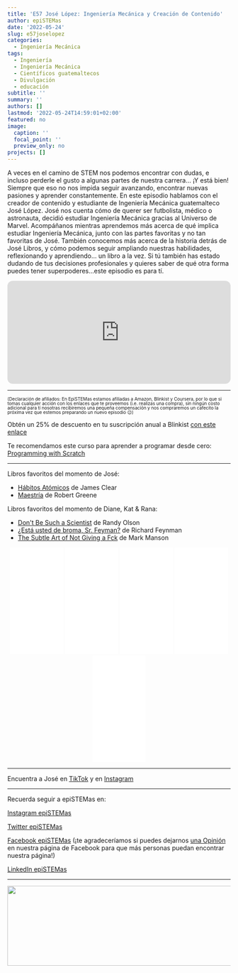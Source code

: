 ```yaml
---
title: 'E57 José López: Ingeniería Mecánica y Creación de Contenido'
author: epiSTEMas
date: '2022-05-24'
slug: e57joselopez
categories:
  - Ingeniería Mecánica
tags:
  - Ingeniería
  - Ingeniería Mecánica
  - Científicos guatemaltecos
  - Divulgación
  - educación
subtitle: ''
summary: ''
authors: []
lastmod: '2022-05-24T14:59:01+02:00'
featured: no
image:
  caption: ''
  focal_point: ''
  preview_only: no
projects: []
---
```


A veces en el camino de STEM nos podemos encontrar con dudas, e incluso perderle el gusto a algunas partes de nuestra carrera… ¡Y está bien! Siempre que eso no nos impida seguir avanzando, encontrar nuevas pasiones y aprender constantemente. En este episodio hablamos con el creador de contenido y estudiante de Ingeniería Mecánica guatemalteco José López. José nos cuenta cómo de querer ser futbolista, médico o astronauta, decidió estudiar Ingeniería Mecánica gracias al Universo de Marvel. Acompáñanos mientras aprendemos más acerca de qué implica estudiar Ingeniería Mecánica, junto con las partes favoritas y no tan favoritas de José. También conocemos más acerca de la historia detrás de José Libros, y cómo podemos seguir ampliando nuestras habilidades, reflexionando y aprendiendo… un libro a la vez. Si tú también has estado dudando de tus decisiones profesionales y quieres saber de qué otra forma puedes tener superpoderes…este episodio es para tí. 

<iframe style="border-radius:12px" src="https://open.spotify.com/embed/episode/4KWchzHxK2JKlXKE44tIyk?utm_source=generator&theme=0" width="100%" height="232" frameBorder="0" allowfullscreen="" allow="autoplay; clipboard-write; encrypted-media; fullscreen; picture-in-picture"></iframe>

- - - - -


<font size = 1.5> <p style = "line-height:1"> 
(Declaración de afiliados: En EpiSTEMas estamos afiliadas a Amazon, Blinkist y Coursera, por lo que si tomas cualquier acción con los enlaces que te proveemos (i.e. realizas una compra), sin ningún costo adicional para tí nosotras recibiremos una pequeña compensación y nos compraremos un cafecito la próxima vez que estemos preparando un nuevo episodio 😉) 
</font> </p>


Obtén un 25% de descuento en tu suscripción anual a Blinkist [con este enlace](https://blinkist.o6eiov.net/c/2994553/1182216/10732?subId1=EpiSTEMas&u=http%3A%2F%2Fwww.blinkist.com%2Fen%2Fnc%2Fpartners%2Fimpactaffiliate%2Finfluencer)


Te recomendamos este curso para aprender a programar desde cero: [Programming with Scratch](https://imp.i384100.net/c/2994553/1242836/14726?prodsku=crse%3A_pN6y0Z3EeeMtBKozo_2UA&u=https%3A%2F%2Fwww.coursera.org%2Flearn%2Fprogramming-with-scratch&intsrc=PUI2_9419&subId1=EpiSTEMas)

- - - - -

Libros favoritos del momento de José:  

* [Hábitos Atómicos](https://amzn.to/3mJOpG8) de James Clear  
* [Maestría](https://amzn.to/3NL793X) de Robert Greene

Libros favoritos del momento de Diane, Kat & Rana:

* [Don't Be Such a Scientist](https://amzn.to/3xvs3wY) de Randy Olson  
* [¿Está usted de broma, Sr. Feyman?](https://amzn.to/3mKA1xc) de Richard Feynman  
* [The Subtle Art of Not Giving a Fck](https://amzn.to/3xQVivu) de Mark Manson

<center>
<iframe sandbox="allow-popups allow-scripts allow-modals allow-forms allow-same-origin" style="width:120px;height:240px;" marginwidth="0" marginheight="0" scrolling="no" frameborder="0" src="//ws-na.amazon-adsystem.com/widgets/q?ServiceVersion=20070822&OneJS=1&Operation=GetAdHtml&MarketPlace=US&source=ss&ref=as_ss_li_til&ad_type=product_link&tracking_id=braeunerd04-20&language=en_US&marketplace=amazon&region=US&placement=B07PLNHHDP&asins=B07PLNHHDP&linkId=863fe8cdb973a43ba0affe2942856896&show_border=false&link_opens_in_new_window=true"></iframe>

<iframe sandbox="allow-popups allow-scripts allow-modals allow-forms allow-same-origin" style="width:120px;height:240px;" marginwidth="0" marginheight="0" scrolling="no" frameborder="0" src="//ws-na.amazon-adsystem.com/widgets/q?ServiceVersion=20070822&OneJS=1&Operation=GetAdHtml&MarketPlace=US&source=ss&ref=as_ss_li_til&ad_type=product_link&tracking_id=braeunerd04-20&language=en_US&marketplace=amazon&region=US&placement=6075279792&asins=6075279792&linkId=7bd10dc643b35376d4a57c44b91e13f2&show_border=true&link_opens_in_new_window=true"></iframe>

<iframe sandbox="allow-popups allow-scripts allow-modals allow-forms allow-same-origin" style="width:120px;height:240px;" marginwidth="0" marginheight="0" scrolling="no" frameborder="0" src="//ws-na.amazon-adsystem.com/widgets/q?ServiceVersion=20070822&OneJS=1&Operation=GetAdHtml&MarketPlace=US&source=ss&ref=as_ss_li_til&ad_type=product_link&tracking_id=braeunerd04-20&language=en_US&marketplace=amazon&region=US&placement=1610919173&asins=1610919173&linkId=61f01fdb9805522a99aa7c259e36196e&show_border=true&link_opens_in_new_window=true"></iframe>

<iframe sandbox="allow-popups allow-scripts allow-modals allow-forms allow-same-origin" style="width:120px;height:240px;" marginwidth="0" marginheight="0" scrolling="no" frameborder="0" src="//ws-na.amazon-adsystem.com/widgets/q?ServiceVersion=20070822&OneJS=1&Operation=GetAdHtml&MarketPlace=US&source=ss&ref=as_ss_li_til&ad_type=product_link&tracking_id=braeunerd04-20&language=en_US&marketplace=amazon&region=US&placement=8491042792&asins=8491042792&linkId=c6c2d022fea2a55ca06939ba62966006&show_border=true&link_opens_in_new_window=true"></iframe>

<iframe sandbox="allow-popups allow-scripts allow-modals allow-forms allow-same-origin" style="width:120px;height:240px;" marginwidth="0" marginheight="0" scrolling="no" frameborder="0" src="//ws-na.amazon-adsystem.com/widgets/q?ServiceVersion=20070822&OneJS=1&Operation=GetAdHtml&MarketPlace=US&source=ss&ref=as_ss_li_til&ad_type=product_link&tracking_id=braeunerd04-20&language=en_US&marketplace=amazon&region=US&placement=B019MMUA8S&asins=B019MMUA8S&linkId=393e81a1c36203e31e24004b405f0595&show_border=true&link_opens_in_new_window=true"></iframe>
</center>

- - - - -

Encuentra a José en [TikTok](https://www.tiktok.com/@jose.libros?lang=en) y en [Instagram](https://www.instagram.com/jose.libros/)

- - - - -

Recuerda seguir a epiSTEMas en:

[Instagram epiSTEMas](https://www.instagram.com/epistemas/)  

[Twitter epiSTEMas](https://twitter.com/epiSTEMas_Pod)

[Facebook epiSTEMas](https://www.facebook.com/epiSTEMasPod) (¡te agradeceríamos si puedes dejarnos [una Opinión](https://www.facebook.com/epiSTEMasPod/reviews/) en nuestra página de Facebook para que más personas puedan encontrar nuestra página!)

[LinkedIn epiSTEMas](https://www.linkedin.com/company/epistemas-podcast/)

- - - - -

<a href="https://blinkist.o6eiov.net/c/2994553/815678/10732?subId1=EpiSTEMas&u=http%3A%2F%2Fwww.blinkist.com%3Firclickid%3D%7Bclickid%7D%26utm_medium%3Dpaid%26utm_campaign%3D%7Birpid%7D%26utm_source%3DImpact%26utm_term%3D%7Biradname%7D%26utm_content%3D%7Bircid%7D" target="_top" id="815678"><img src="//a.impactradius-go.com/display-ad/10732-815678" border="0" alt="" width="1456" height="180"/></a><img height="0" width="0" src="https://imp.pxf.io/i/2994553/815678/10732?subId1=EpiSTEMas" style="position:absolute;visibility:hidden;" border="0" />
